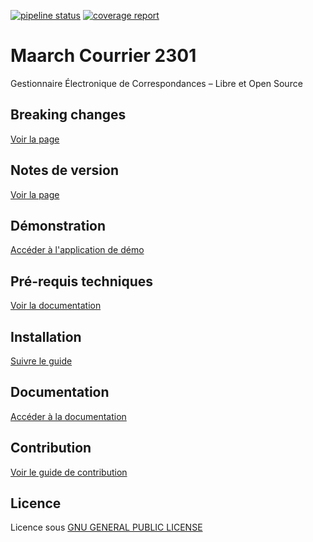 [![pipeline status](https://labs.maarch.org/maarch/MaarchCourrier/badges/main/pipeline.svg)](https://labs.maarch.org/maarch/MaarchCourrier/-/commits/main)
[![coverage report](https://labs.maarch.org/maarch/MaarchCourrier/badges/main/coverage.svg)](https://labs.maarch.org/maarch/MaarchCourrier/-/commits/main)


# Maarch Courrier 2301
Gestionnaire Électronique de Correspondances – Libre et Open Source

## Breaking changes
[Voir la page](https://docs.maarch.org/gitbook/html/MaarchCourrier/2301/guat/guat_migration/home.html)

## Notes de version
[Voir la page](https://community.maarch.org/c/maarch-courrier/changelogs)

## Démonstration
[Accéder à l'application de démo](http://demo.maarchcourrier.com/)

## Pré-requis techniques
[Voir la documentation](https://docs.maarch.org/gitbook/html/MaarchCourrier/2301/guat/guat_prerequisites/home.html)

## Installation
[Suivre le guide](https://docs.maarch.org/gitbook/html/MaarchCourrier/2301/guat/guat_installation/debian.html)

## Documentation
[Accéder à la documentation](https://docs.maarch.org/gitbook/html/MaarchCourrier/2301)

## Contribution
[Voir le guide de contribution](https://labs.maarch.org/maarch/MaarchCourrier/blob/main/CONTRIBUTING.md)

## Licence
Licence sous [GNU GENERAL PUBLIC LICENSE](https://labs.maarch.org/maarch/MaarchCourrier/blob/main/LICENSE.txt) 
